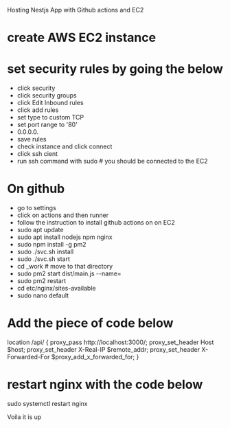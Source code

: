 Hosting Nestjs App with Github actions and EC2

# create AWS EC2 instance

# set security rules by going the below

- click security
- click security groups
- click Edit Inbound rules
- click add rules
- set type to custom TCP
- set port range to '80'
- 0.0.0.0.
- save rules
- check instance and click connect
- click ssh cient
- run ssh command with sudo # you should be connected to the EC2

# On github

- go to settings
- click on actions and then runner
- follow the instruction to install github actions on on EC2
- sudo apt update
- sudo apt install nodejs npm nginx
- sudo npm install -g pm2
- sudo ./svc.sh install
- sudo ./svc.sh start
- cd \_work # move to that directory
- sudo pm2 start dist/main.js --name=<app-name>
- sudo pm2 restart <app-name>
- cd etc/nginx/sites-available
- sudo nano default

# Add the piece of code below

location /api/ {
proxy_pass http://localhost:3000/;
proxy_set_header Host $host;
proxy_set_header X-Real-IP $remote_addr;
proxy_set_header X-Forwarded-For $proxy_add_x_forwarded_for;
}

# restart nginx with the code below

sudo systemctl restart nginx

Voila it is up
